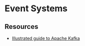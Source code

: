 # Event Systems

## Resources

- [Illustrated guide to Apache Kafka](https://www.gentlydownthe.stream)

